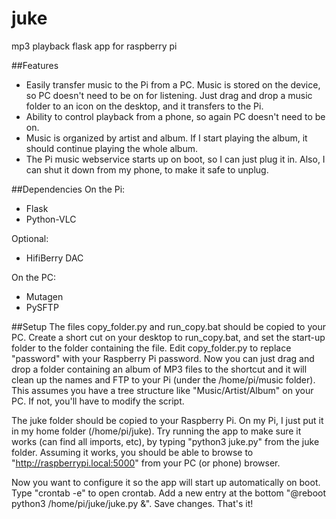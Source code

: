 # juke
mp3 playback flask app for raspberry pi

##Features
- Easily transfer music to the Pi from a PC. Music is stored on the device, so PC doesn't need to be on for listening. Just drag and drop a music folder to an icon on the desktop, and it transfers to the Pi.
- Ability to control playback from a phone, so again PC doesn't need to be on.
- Music is organized by artist and album. If I start playing the album, it should continue playing the whole album.
- The Pi music webservice starts up on boot, so I can just plug it in. Also, I can shut it down from my phone, to make it safe to unplug.

##Dependencies
On the Pi:
- Flask
- Python-VLC

Optional:
- HifiBerry DAC

On the PC:
- Mutagen
- PySFTP

##Setup
The files copy_folder.py and run_copy.bat should be copied to your PC. Create a short cut on your desktop to run_copy.bat, and set the start-up folder to the folder containing the file. Edit copy_folder.py to replace "password" with your Raspberry Pi password. Now you can just drag and drop a folder containing an album of MP3 files to the shortcut and it will clean up the names and FTP to your Pi (under the /home/pi/music folder). This assumes you have a tree structure like "Music/Artist/Album" on your PC. If not, you'll have to modify the script.

The juke folder should be copied to your Raspberry Pi. On my Pi, I just put it in my home folder (/home/pi/juke). Try running the app to make sure it works (can find all imports, etc), by typing "python3 juke.py" from the juke folder. Assuming it works, you should be able to browse to "http://raspberrypi.local:5000" from your PC (or phone) browser.

Now you want to configure it so the app will start up automatically on boot. Type "crontab -e" to open crontab. Add a new entry at the bottom "@reboot python3 /home/pi/juke/juke.py &". Save changes. That's it!